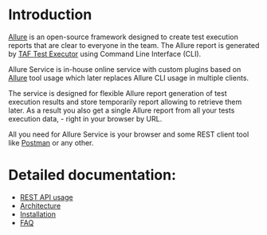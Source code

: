 <head>
    <title>Introduction</title>
</head>

# Introduction 

[Allure](http://allure.qatools.ru/) is an open-source framework designed to create test execution reports that are clear to everyone in the team. 
The Allure report is generated by [TAF Test Executor](https://taf.seli.wh.rnd.internal.ericsson.com/tedocs/latest/index.html) using Command Line Interface (CLI).

Allure Service is in-house online service with custom plugins based on [Allure](http://allure.qatools.ru/) tool usage which later replaces Allure CLI usage in multiple clients. 

The service is designed for flexible Allure report generation of test execution results and store temporarily report allowing to retrieve them later. 
As a result you also get a single Allure report from all your tests execution data, - right in your browser by URL.

All you need for Allure Service is your browser and some REST client tool like [Postman](https://www.getpostman.com/) or any other.

# Detailed documentation:

  * [REST API usage](rest_api.html)
  * [Architecture](architecture.html)
  * [Installation](installation.html)
  * [FAQ](faq.html)
